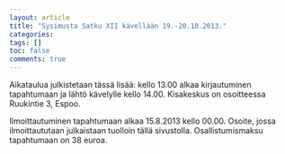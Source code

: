 ```yaml
---
layout: article
title: "Sysimusta Satku XII kävellään 19.-20.10.2013."
categories:
tags: []
toc: false
comments: true
---
```


Aikataulua julkistetaan tässä lisää: kello 13.00 alkaa kirjautuminen
tapahtumaan ja lähtö kävelylle kello 14.00. Kisakeskus on osoitteessa
Ruukintie 3, Espoo.

Ilmoittautuminen tapahtumaan alkaa 15.8.2013 kello 00.00. Osoite, jossa
ilmoittaututaan julkaistaan tuolloin tällä sivustolla. Osallistumismaksu
tapahtumaan on 38 euroa.
